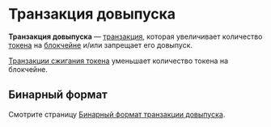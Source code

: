 # Транзакция довыпуска

**Транзакция довыпуска** — [транзакция](/ru/blockchain/transaction), которая увеличивает количество [токена](/ru/blockchain/token) на [блокчейне](/ru/blockchain/blockchain) и/или запрещает его довыпуск.

[Транзакции сжигания токена](/ru/blockchain/transaction-type/burn-transaction) уменьшает количество токена на блокчейне.

## Бинарный формат

Смотрите страницу [Бинарный формат транзакции довыпуска](/ru/blockchain/binary-format/transaction-binary-format/reissue-transaction-binary-format).
